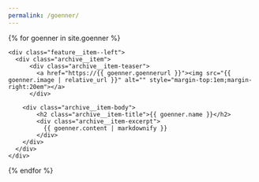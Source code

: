 ```yaml
---
permalink: /goenner/
---
```


<div class="feature__wrapper">

{% for goenner in site.goenner %}

    <div class="feature__item--left">
      <div class="archive__item">
          <div class="archive__item-teaser">
            <a href="https://{{ goenner.goennerurl }}"><img src="{{ goenner.image | relative_url }}" alt="" style="margin-top:1em;margin-right:20em"></a>
          </div>

        <div class="archive__item-body">
            <h2 class="archive__item-title">{{ goenner.name }}</h2>
            <div class="archive__item-excerpt">
              {{ goenner.content | markdownify }}
            </div>
        </div>
      </div>
    </div>
  {% endfor %}

</div>
